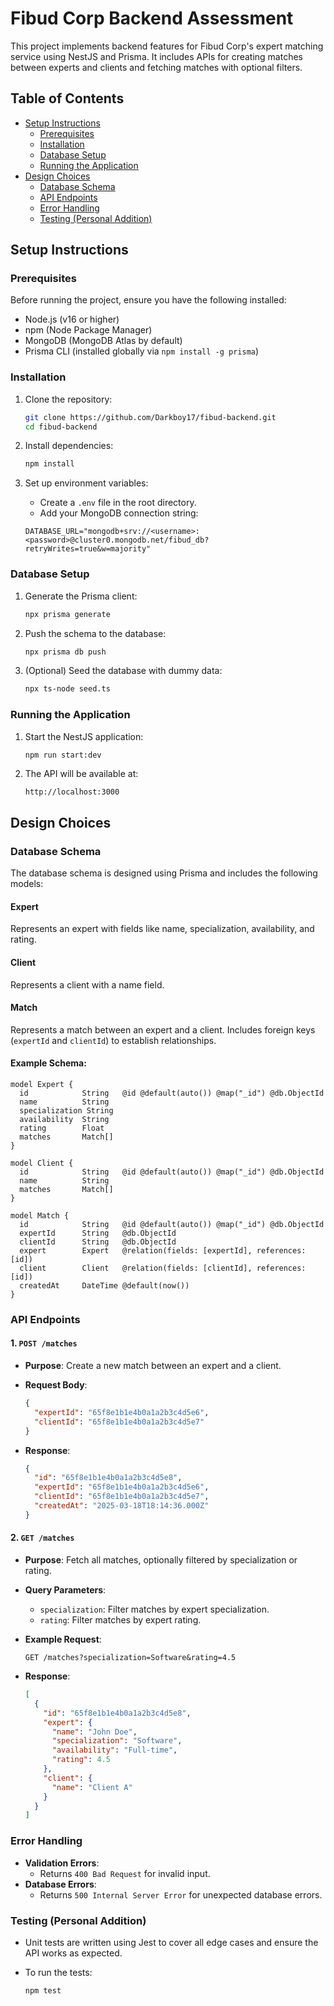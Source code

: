# Fibud Corp Backend Assessment

This project implements backend features for Fibud Corp's expert matching service using NestJS and Prisma. It includes APIs for creating matches between experts and clients and fetching matches with optional filters.

## Table of Contents

- [Setup Instructions](#setup-instructions)
  - [Prerequisites](#prerequisites)
  - [Installation](#installation)
  - [Database Setup](#database-setup)
  - [Running the Application](#running-the-application)
- [Design Choices](#design-choices)
  - [Database Schema](#database-schema)
  - [API Endpoints](#api-endpoints)
  - [Error Handling](#error-handling)
  - [Testing (Personal Addition)](#testing)

## Setup Instructions

### Prerequisites

Before running the project, ensure you have the following installed:

- Node.js (v16 or higher)
- npm (Node Package Manager)
- MongoDB (MongoDB Atlas by default)
- Prisma CLI (installed globally via `npm install -g prisma`)

### Installation

1. Clone the repository:

    ```bash
    git clone https://github.com/Darkboy17/fibud-backend.git
    cd fibud-backend
    ```

2. Install dependencies:

    ```bash
    npm install
    ```

3. Set up environment variables:

    - Create a `.env` file in the root directory.
    - Add your MongoDB connection string:

    ```env
    DATABASE_URL="mongodb+srv://<username>:<password>@cluster0.mongodb.net/fibud_db?retryWrites=true&w=majority"
    ```

### Database Setup

1. Generate the Prisma client:

    ```bash
    npx prisma generate
    ```

2. Push the schema to the database:

    ```bash
    npx prisma db push
    ```

3. (Optional) Seed the database with dummy data:

    ```bash
    npx ts-node seed.ts
    ```

### Running the Application

1. Start the NestJS application:

    ```bash
    npm run start:dev
    ```

2. The API will be available at:

    ```
    http://localhost:3000
    ```

## Design Choices

### Database Schema

The database schema is designed using Prisma and includes the following models:

#### Expert

Represents an expert with fields like name, specialization, availability, and rating.

#### Client

Represents a client with a name field.

#### Match

Represents a match between an expert and a client. Includes foreign keys (`expertId` and `clientId`) to establish relationships.

#### Example Schema:

```prisma
model Expert {
  id            String   @id @default(auto()) @map("_id") @db.ObjectId
  name          String
  specialization String
  availability  String
  rating        Float
  matches       Match[]
}

model Client {
  id            String   @id @default(auto()) @map("_id") @db.ObjectId
  name          String
  matches       Match[]
}

model Match {
  id            String   @id @default(auto()) @map("_id") @db.ObjectId
  expertId      String   @db.ObjectId
  clientId      String   @db.ObjectId
  expert        Expert   @relation(fields: [expertId], references: [id])
  client        Client   @relation(fields: [clientId], references: [id])
  createdAt     DateTime @default(now())
}
```

### API Endpoints

#### 1. `POST /matches`

- **Purpose**: Create a new match between an expert and a client.
- **Request Body**:

    ```json
    {
      "expertId": "65f8e1b1e4b0a1a2b3c4d5e6",
      "clientId": "65f8e1b1e4b0a1a2b3c4d5e7"
    }
    ```

- **Response**:

    ```json
    {
      "id": "65f8e1b1e4b0a1a2b3c4d5e8",
      "expertId": "65f8e1b1e4b0a1a2b3c4d5e6",
      "clientId": "65f8e1b1e4b0a1a2b3c4d5e7",
      "createdAt": "2025-03-18T18:14:36.000Z"
    }
    ```

#### 2. `GET /matches`

- **Purpose**: Fetch all matches, optionally filtered by specialization or rating.
- **Query Parameters**:
  - `specialization`: Filter matches by expert specialization.
  - `rating`: Filter matches by expert rating.

- **Example Request**:

    ```
    GET /matches?specialization=Software&rating=4.5
    ```

- **Response**:

    ```json
    [
      {
        "id": "65f8e1b1e4b0a1a2b3c4d5e8",
        "expert": {
          "name": "John Doe",
          "specialization": "Software",
          "availability": "Full-time",
          "rating": 4.5
        },
        "client": {
          "name": "Client A"
        }
      }
    ]
    ```

### Error Handling

- **Validation Errors**:
  - Returns `400 Bad Request` for invalid input.
- **Database Errors**:
  - Returns `500 Internal Server Error` for unexpected database errors.

### Testing (Personal Addition)

- Unit tests are written using Jest to cover all edge cases and ensure the API works as expected.

- To run the tests:

    ```bash
    npm test
    ```
